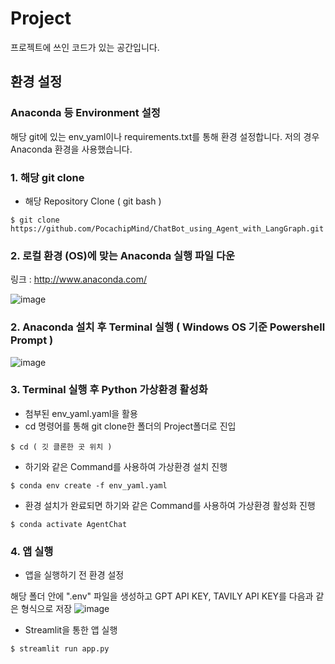 # Project

프로젝트에 쓰인 코드가 있는 공간입니다.

## 환경 설정 

### Anaconda 등 Environment 설정

해당 git에 있는 env_yaml이나 requirements.txt를 통해 환경 설정합니다. 저의 경우 Anaconda 환경을 사용했습니다.

### 1. 해당 git clone

- 해당 Repository Clone ( git bash )
```
$ git clone https://github.com/PocachipMind/ChatBot_using_Agent_with_LangGraph.git
```

### 2. 로컬 환경 (OS)에 맞는 Anaconda 실행 파일 다운

링크 : http://www.anaconda.com/

![image](https://github.com/user-attachments/assets/eef74a9d-5c5b-4746-9fc0-fe6839dc87ca)


### 2. Anaconda 설치 후 Terminal 실행 ( Windows OS 기준 Powershell Prompt )

![image](https://github.com/user-attachments/assets/e50acb0e-1f3c-43d4-8700-df1366890a45)

### 3. Terminal 실행 후 Python 가상환경 활성화

- 첨부된 env_yaml.yaml을 활용
- cd 명령어를 통해 git clone한 폴더의 Project폴더로 진입
```
$ cd ( 깃 클론한 곳 위치 )
```
- 하기와 같은 Command를 사용하여 가상환경 설치 진행
```
$ conda env create -f env_yaml.yaml
```
- 환경 설치가 완료되면 하기와 같은 Command를 사용하여 가상환경 활성화 진행
```
$ conda activate AgentChat
```
### 4. 앱 실행
- 앱을 실행하기 전 환경 설정
  
해당 폴더 안에 ".env" 파일을 생성하고 GPT API KEY, TAVILY API KEY를 다음과 같은 형식으로 저장
![image](https://github.com/user-attachments/assets/ed5cd250-2920-409d-83f8-1ed639ebeea3)


- Streamlit을 통한 앱 실행
```
$ streamlit run app.py
```
